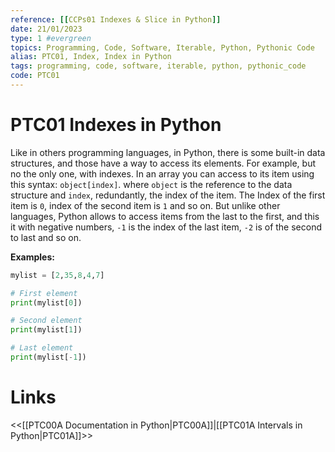 ```yaml
---
reference: [[CCPs01 Indexes & Slice in Python]]
date: 21/01/2023
type: 1 #evergreen
topics: Programming, Code, Software, Iterable, Python, Pythonic Code
alias: PTC01, Index, Index in Python
tags: programming, code, software, iterable, python, pythonic_code
code: PTC01
---
```

# PTC01 Indexes in Python

Like in others programming languages, in Python, there is some built-in data structures, and those have a way to access its elements. For example, but no the only one, with indexes. In an array you can access to its item using this syntax: `object[index]`. where `object` is the reference to the data structure and `index`, redundantly, the index of the item.
The Index of the first item is `0`, index of the second item is `1` and so on. But unlike other languages, Python allows to access items from the last to the first, and this it with negative numbers, `-1` is the index of the last item, `-2` is of the second to last and so on.

**Examples:**
~~~ python
mylist = [2,35,8,4,7]

# First element
print(mylist[0])

# Second element
print(mylist[1])

# Last element
print(mylist[-1])
~~~

# Links
<<[[PTC00A Documentation in Python|PTC00A]]|[[PTC01A Intervals in Python|PTC01A]]>>